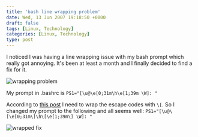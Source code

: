 ```yaml
---
title: 'bash line wrapping problem'
date: Wed, 13 Jun 2007 19:18:50 +0000
draft: false
tags: [Linux, Technology]
categories: [Linux, Technology]
type: post
---
```


I noticed I was having a line wrapping issue with my bash prompt which really got annoying. It's been at least a month and I finally decided to find a fix for it.

![wrapping problem](http://zeusville.files.wordpress.com/2007/06/wrap.png)

My prompt in .bashrc is `PS1="[\u@\e[0;31m\h\e[1;39m \W]: "`

According to [this post](http://forums.macosxhints.com/archive/index.php/t-17068.html) I need to wrap the escape codes with `\[`. So I changed my prompt to the following and all seems well: `PS1="[\u@\[\e[0;31m\]\h\[\e[1;39m\] \W]: "`

![wrapped fix](http://zeusville.files.wordpress.com/2007/06/wrapfix.png)